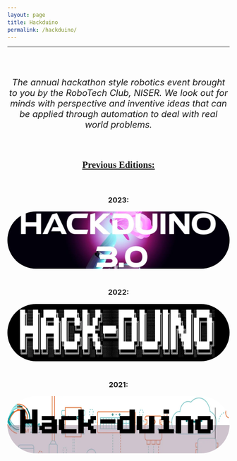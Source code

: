 ```yaml
---
layout: page
title: Hackduino
permalink: /hackduino/
---
```

<hr>
<br>
<center>
    <br>
    <p style="font-size: 20px"><em>The annual hackathon style robotics event brought to you by the RoboTech Club, NISER. We look out for minds with perspective and inventive ideas that can be applied through automation to deal with real world problems.</em></p>
    <br>
    <h2 style="font-family: comic; text-decoration: underline;">Previous Editions:</h2>
    <br>    
    <h3>2023:</h3>
    <a href="{{ '/subpages/hackduino3/' | relative_url }}">
    <img src="/images/Hackduino23_Poster_Thumbnail_Short-1024x260.jpg" width="1000" height="130" style="border-radius: 500px; transition: background-color 0.3s, transform 0.3s;" onmouseover="this.style.backgroundColor='white'; this.style.transform='scale(1.05)'" onmouseout="this.style.backgroundColor='white'; this.style.transform='scale(1)'"></a>
    <br>
    <br>
    <h3>2022:</h3>
    <a href="{{ '/subpages/hackduino2/' | relative_url }}">
    <img src="/images/hack-2-1024x185.png.webp" width="1000" height="130" style="border-radius: 500px; transition: background-color 0.3s, transform 0.3s;" onmouseover="this.style.backgroundColor='white'; this.style.transform='scale(1.05)'" onmouseout="this.style.backgroundColor='white'; this.style.transform='scale(1)'"></a>
    <br><br>
    <h3>2021:</h3>
    <a href= "https://hackduino.github.io/">
    <img src="/images/hack-1-1024x195.png.webp" width="1000" height="130" style="border-radius: 500px; transition: background-color 0.3s, transform 0.3s;" onmouseover="this.style.backgroundColor='white'; this.style.transform='scale(1.05)'" onmouseout="this.style.backgroundColor='white'; this.style.transform='scale(1)'" ></a>
